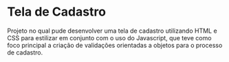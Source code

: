 # Tela de Cadastro

Projeto no qual pude desenvolver uma tela de cadastro utilizando HTML e CSS para estilizar em conjunto com o uso do Javascript, que teve como foco principal a criação de validações orientadas a objetos para o processo de cadastro.
